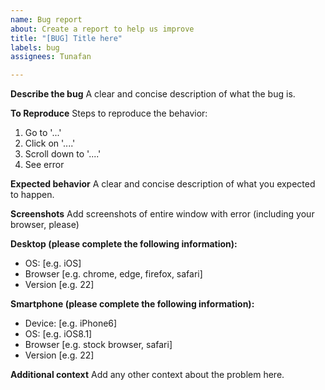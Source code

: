 ```yaml
---
name: Bug report
about: Create a report to help us improve
title: "[BUG] Title here"
labels: bug
assignees: Tunafan

---
```


**Describe the bug**
A clear and concise description of what the bug is.

**To Reproduce**
Steps to reproduce the behavior:
1. Go to '...'
2. Click on '....'
3. Scroll down to '....'
4. See error

**Expected behavior**
A clear and concise description of what you expected to happen.

**Screenshots**
Add screenshots of entire window with error (including your browser, please)

**Desktop (please complete the following information):**
 - OS: [e.g. iOS]
 - Browser [e.g. chrome, edge, firefox, safari]
 - Version [e.g. 22]

**Smartphone (please complete the following information):**
 - Device: [e.g. iPhone6]
 - OS: [e.g. iOS8.1]
 - Browser [e.g. stock browser, safari]
 - Version [e.g. 22]

**Additional context**
Add any other context about the problem here.
